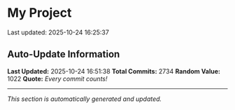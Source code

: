 # My Project


Last updated: 2025-10-24 16:25:37





















































































































































































































































































































































































































































































































































































































































































































































































































































































































































































































































































































































































































































































































































































































































































































































































































































































































































































































































































































































































































































































































































































































































































































































































































































































































































































































































































































































































































































































































































































































































































































































































































































## Auto-Update Information

**Last Updated:** 2025-10-24 16:51:38
**Total Commits:** 2734
**Random Value:** 1022
**Quote:** _Every commit counts!_

---
_This section is automatically generated and updated._